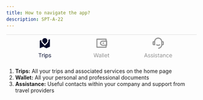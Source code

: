 ```yaml
---
title: How to navigate the app?
description: SPT-A-22
---
```


![](./images/tab-bar.png)

1. **Trips:** All your trips and associated services on the home page
2. **Wallet:** All your personal and professional documents
3. **Assistance:** Useful contacts within your company and support from travel providers